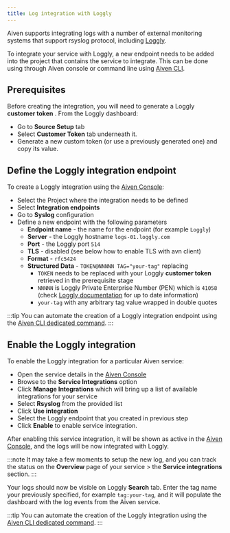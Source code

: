```yaml
---
title: Log integration with Loggly
---
```


Aiven supports integrating logs with a number of external monitoring
systems that support rsyslog protocol, including
[Loggly](https://www.loggly.com/).

To integrate your service with Loggly, a new endpoint needs to be added
into the project that contains the service to integrate. This
can be done using through Aiven console or command line using
[Aiven CLI](/docs/tools/cli).

## Prerequisites

Before creating the integration, you will need to generate a Loggly
**customer token** . From the Loggly dashboard:

-   Go to **Source Setup** tab
-   Select **Customer Token** tab underneath it.
-   Generate a new custom token (or use a previously generated one) and
    copy its value.

## Define the Loggly integration endpoint

To create a Loggly integration using the [Aiven
Console](https://console.aiven.io):

-   Select the Project where the integration needs to be defined
-   Select **Integration endpoints**
-   Go to **Syslog** configuration
-   Define a new endpoint with the following parameters
    -   **Endpoint name** - the name for the endpoint (for example
        `Loggly`)
    -   **Server** - the Loggly hostname `logs-01.loggly.com`
    -   **Port** - the Loggly port `514`
    -   **TLS** - disabled (see below how to enable TLS with avn client)
    -   **Format** - `rfc5424`
    -   **Structured Data** - `TOKEN@NNNNN TAG="your-tag"` replacing
        -   `TOKEN` needs to be replaced with your Loggly **customer
            token** retrieved in the prerequisite stage
        -   `NNNNN` is Loggly Private Enterprise Number (PEN) which is
            `41058` (check [Loggly
            documentation](https://documentation.solarwinds.com/en/success_center/loggly/content/admin/streaming-syslog-without-using-files.htm)
            for up to date information)
        -   `your-tag` with any arbitrary tag value wrapped in double
            quotes

:::tip
You can automate the creation of a Loggly integration endpoint using the
[Aiven CLI dedicated command](/docs/tools/cli/service/integration#avn_service_integration_endpoint_create).
:::

## Enable the Loggly integration

To enable the Loggly integration for a particular Aiven service:

-   Open the service details in the [Aiven
    Console](https://console.aiven.io)
-   Browse to the **Service Integrations** option
-   Click **Manage Integrations** which will bring up a list of
    available integrations for your service
-   Select **Rsyslog** from the provided list
-   Click **Use integration**
-   Select the Loggly endpoint that you created in previous step
-   Click **Enable** to enable service integration.

After enabling this service integration, it will be shown as active in
the [Aiven Console](https://console.aiven.io), and the logs will be now
integrated with Loggly.

:::note
It may take a few moments to setup the new log, and you can track the
status on the **Overview** page of your service > the **Service
integrations** section.
:::

Your logs should now be visible on Loggly **Search** tab. Enter the tag
name your previously specified, for example `tag:your-tag`, and it will
populate the dashboard with the log events from the Aiven service.

:::tip
You can automate the creation of the Loggly integration using the
[Aiven CLI dedicated command](/docs/tools/cli/service/integration#avn_service_integration_create).
:::
